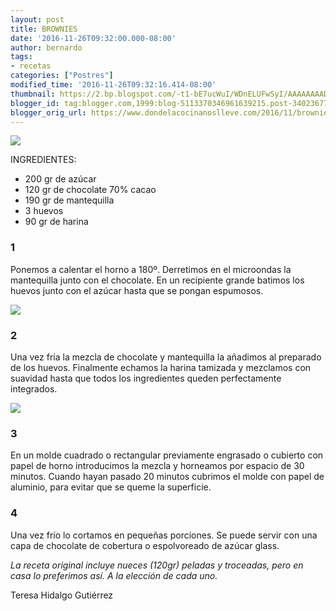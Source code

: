 ```yaml
---
layout: post
title: BROWNIES
date: '2016-11-26T09:32:00.000-08:00'
author: bernardo
tags:
- recetas
categories: ["Postres"]
modified_time: '2016-11-26T09:32:16.414-08:00'
thumbnail: https://2.bp.blogspot.com/-t1-bE7ucWuI/WDnELUFwSyI/AAAAAAAADMk/J8Wm4gGFw2w2STJSvqCvz7G4lYZaa3JeACLcB/s72-c/IMG_1035.JPG
blogger_id: tag:blogger.com,1999:blog-5113370346961639215.post-3402367790291386235
blogger_orig_url: https://www.dondelacocinanoslleve.com/2016/11/brownies.html
---
```


![](https://2.bp.blogspot.com/-t1-bE7ucWuI/WDnELUFwSyI/AAAAAAAADMk/J8Wm4gGFw2w2STJSvqCvz7G4lYZaa3JeACLcB/s400/IMG_1035.JPG)

  
INGREDIENTES:
* 200 gr de azúcar
* 120 gr de chocolate 70% cacao
* 190 gr de mantequilla
* 3 huevos
* 90 gr de harina  

### 1

Ponemos a calentar el horno a 180º. Derretimos en el microondas la mantequilla junto con el chocolate. En un recipiente grande batimos los huevos junto con el azúcar hasta que se pongan espumosos.  

![](https://2.bp.blogspot.com/-0qUvpaFMB-Q/WDnFp1tmaCI/AAAAAAAADMs/20AaxiO9BtE4R0akh3_bSc2D77AF2zqlACLcB/s320/IMG_1027.JPG)



### 2

Una vez fría la mezcla de chocolate y mantequilla la añadimos al preparado de los huevos. Finalmente echamos la harina tamizada y mezclamos con suavidad hasta que todos los ingredientes queden perfectamente integrados.  

![](https://4.bp.blogspot.com/-iGiU-bARwf8/WDnG3abgEyI/AAAAAAAADM4/T9PFCj_uaQsuFdm8lyxcNSCiUlZQymW1QCLcB/s320/IMG_1030.JPG)

  

### 3

En un molde cuadrado o rectangular previamente engrasado o cubierto con papel de horno introducimos la mezcla y horneamos por espacio de 30 minutos. Cuando hayan pasado 20 minutos cubrimos el molde con papel de aluminio, para evitar que se queme la superficie.  

### 4

Una vez frío lo cortamos en pequeñas porciones. Se puede servir con una capa de chocolate de cobertura o espolvoreado de azúcar glass.  

_La receta original incluye nueces (120gr) peladas y troceadas, pero en casa lo preferimos así. A la elección de cada uno._  
  
Teresa Hidalgo Gutiérrez
